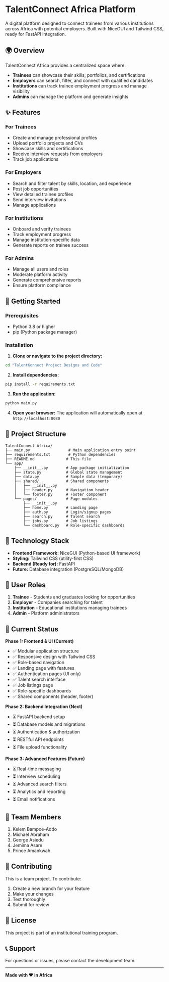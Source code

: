 # TalentConnect Africa Platform

A digital platform designed to connect trainees from various institutions across Africa with potential employers. Built with NiceGUI and Tailwind CSS, ready for FastAPI integration.

## 🌍 Overview

TalentConnect Africa provides a centralized space where:
- **Trainees** can showcase their skills, portfolios, and certifications
- **Employers** can search, filter, and connect with qualified candidates
- **Institutions** can track trainee employment progress and manage visibility
- **Admins** can manage the platform and generate insights

## ✨ Features

### For Trainees
- Create and manage professional profiles
- Upload portfolio projects and CVs
- Showcase skills and certifications
- Receive interview requests from employers
- Track job applications

### For Employers
- Search and filter talent by skills, location, and experience
- Post job opportunities
- View detailed trainee profiles
- Send interview invitations
- Manage applications

### For Institutions
- Onboard and verify trainees
- Track employment progress
- Manage institution-specific data
- Generate reports on trainee success

### For Admins
- Manage all users and roles
- Moderate platform activity
- Generate comprehensive reports
- Ensure platform compliance

## 🚀 Getting Started

### Prerequisites
- Python 3.8 or higher
- pip (Python package manager)

### Installation

1. **Clone or navigate to the project directory:**
```bash
cd "TalentKonnect Project Designs and Code"
```

2. **Install dependencies:**
```bash
pip install -r requirements.txt
```

3. **Run the application:**
```bash
python main.py
```

4. **Open your browser:**
The application will automatically open at `http://localhost:8080`

## 📁 Project Structure

```
TalentConnect Africa/
├── main.py                 # Main application entry point
├── requirements.txt        # Python dependencies
├── README.md              # This file
└── app/
    ├── __init__.py        # App package initialization
    ├── state.py           # Global state management
    ├── data.py            # Sample data (temporary)
    ├── shared/            # Shared components
    │   ├── __init__.py
    │   ├── header.py      # Navigation header
    │   └── footer.py      # Footer component
    └── pages/             # Page modules
        ├── __init__.py
        ├── home.py        # Landing page
        ├── auth.py        # Login/signup pages
        ├── search.py      # Talent search
        ├── jobs.py        # Job listings
        └── dashboard.py   # Role-specific dashboards
```

## 🎨 Technology Stack

- **Frontend Framework:** NiceGUI (Python-based UI framework)
- **Styling:** Tailwind CSS (utility-first CSS)
- **Backend (Ready for):** FastAPI
- **Future:** Database integration (PostgreSQL/MongoDB)

## 🔐 User Roles

1. **Trainee** - Students and graduates looking for opportunities
2. **Employer** - Companies searching for talent
3. **Institution** - Educational institutions managing trainees
4. **Admin** - Platform administrators

## 📝 Current Status

**Phase 1: Frontend & UI (Current)**
- ✅ Modular application structure
- ✅ Responsive design with Tailwind CSS
- ✅ Role-based navigation
- ✅ Landing page with features
- ✅ Authentication pages (UI only)
- ✅ Talent search interface
- ✅ Job listings page
- ✅ Role-specific dashboards
- ✅ Shared components (header, footer)

**Phase 2: Backend Integration (Next)**
- ⏳ FastAPI backend setup
- ⏳ Database models and migrations
- ⏳ Authentication & authorization
- ⏳ RESTful API endpoints
- ⏳ File upload functionality

**Phase 3: Advanced Features (Future)**
- ⏳ Real-time messaging
- ⏳ Interview scheduling
- ⏳ Advanced search filters
- ⏳ Analytics and reporting
- ⏳ Email notifications

## 👥 Team Members

1. Kelem Bampoe-Addo
2. Michael Abraham
3. George Asiedu
4. Jemima Asare
5. Prince Amankwah

## 🤝 Contributing

This is a team project. To contribute:
1. Create a new branch for your feature
2. Make your changes
3. Test thoroughly
4. Submit for review

## 📄 License

This project is part of an institutional training program.

## 📞 Support

For questions or issues, please contact the development team.

---

**Made with ❤️ in Africa**
